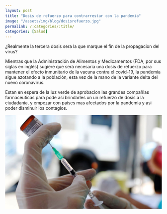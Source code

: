 ```yaml
---
layout: post
title: "Dosis de refuerzo para contrarrestar con la pandemia"
image: "/assets/img/blog/dosisrefuerzo.jpg"
permalink: /:categories/:title/
categories: [Salud]
---
```


¿Realmente la tercera dosis sera la que marque el fin de la propagacion del virus?

Mientras que la Administración de Alimentos y Medicamentos (FDA, por sus siglas en inglés) sugiere que será necesaria una dosis de refuerzo para mantener el efecto inmunitario de la vacuna contra el covid-19, la pandemia sigue azotando a la población, esta vez de la mano de la variante delta del nuevo coronavirus.

Estan en espera de la luz verde de aprobacion las grandes compañias farmaceuticas para pode asi brindarles un un refuerzo de dosis a la ciudadania, y empezar con paises mas afectados por la pandemia y asi poder disminuir los contagios.


<img src="/assets/img/blog/vacunacionrefuerzo.jpg" class="img-fluid" alt="Dosis de refuerzo">